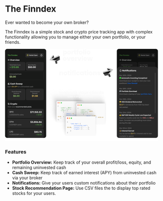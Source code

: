 # The Finndex
Ever wanted to become your own broker?

The Finndex is a simple stock and crypto price tracking app with complex functionality allowing you to manage either your own portfolio, or your friends.

![App Preview](screenshot.png)

### Features
- **Portfolio Overview:** Keep track of your overall profit/loss, equity, and remaining uninvested cash
- **Cash Sweep:** Keep track of earned interest (APY) from uninvested cash via your broker
- **Notifications:** Give your users custom notifications about their portfolio
- **Stock Recommendation Page:** Use CSV files the to display top rated stocks for your users.
